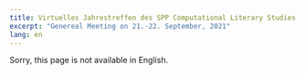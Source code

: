 ```yaml
---
title: Virtuelles Jahrestreffen des SPP Computational Literary Studies
excerpt: "Genereal Meeting on 21.-22. September, 2021"
lang: en
---
```


Sorry, this page is not available in English.	



